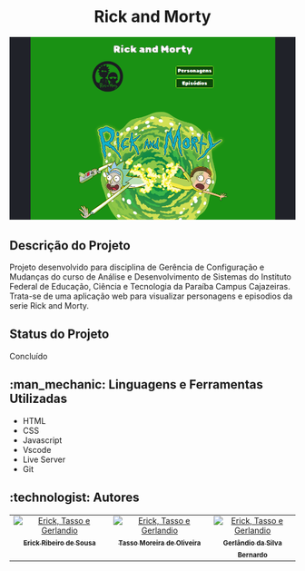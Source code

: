 <h1 align="center">Rick and Morty</h1>
<div align="center">
  <img src="img/git1.png" />
</div>
<div>
  <h2>Descrição do Projeto</h2>
  <p>
    Projeto desenvolvido para disciplina de Gerência de Configuração e Mudanças do curso de Análise e Desenvolvimento de Sistemas do Instituto Federal de Educação, Ciência e Tecnologia da Paraíba Campus Cajazeiras. Trata-se de uma aplicação web para visualizar personagens e episodios da serie Rick and Morty.
  </p>
  <h2>Status do Projeto</h2>
  <p>Concluído</p>
  <h2>:man_mechanic: Linguagens e Ferramentas Utilizadas</h2>

  
- HTML
- CSS
- Javascript
- Vscode
- Live Server
- Git
<h2> :technologist:  Autores</h2>
  <table >
  <tbody>
    <tr>
      <td align="center" valign="top" width="35%">
        <a href="https://github.com/ericksjp">
          <img src="https://avatars.githubusercontent.com/u/126838970?v=4" width="60px;" alt="Erick, Tasso e Gerlandio"/>
          <br/>
          <sub>
            <b>Erick Ribeiro de Sousa</b>
          </sub>
        </a>
      </td>
      <td align="center" valign="top" width="35%" >
        <a href="https://github.com/tassomoreira">
          <img src="https://avatars.githubusercontent.com/u/99520151?v=4" width="60px;" alt="Erick, Tasso e Gerlandio"/>
          <br/>
          <sub>
            <b>Tasso Moreira de Oliveira</b>
          </sub>
        </a>
      </td>
        <td align="center" valign="top" width="35%">
        <a href="https://github.com/GerlandioBernardo">
          <img src="https://avatars.githubusercontent.com/u/126838970?v=4" width="60px;" alt="Erick, Tasso e Gerlandio" />
          <br/>
          <sub>
            <b>Gerlândio da Silva Bernardo</b>
          </sub>
        </a>
      </td>
    </tr>
  </tbody>
</table>
 </div>



